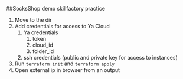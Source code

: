 ##SocksShop demo skillfactory practice

1. Move to the dir
2. Add credentials for access to Ya Cloud
   1. Ya credentials
      1. token
      2. cloud_id
      3. folder_id
   2. ssh credentials (public and private key for access to instances)
3. Run `terraform init` and `terraform apply`
4. Open external ip in browser from an output